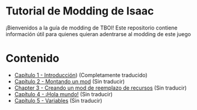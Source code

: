 # Tutorial de Modding de Isaac

¡Bienvenidos a la guía de modding de TBOI! Este repositorio contiene información útil para quienes quieran adentrarse al modding de este juego

# Contenido

* [Capítulo 1 - Introducción](https://github.com/AutisticGoat/Isaac-Modding-Tutorial-Spanish/blob/main/Capítulo%201%20-%20Introducción.md)) (Completamente traducido)
* [Capítulo 2 - Montando un mod](https://github.com/4grabs/Isaac-Modding-Tutorial/blob/main/Chapter%202%20-%20Setting%20up%20a%20Mod.md) (Sin traducir)
* [Chapter 3 - Creando un mod de reemplazo de recursos](https://github.com/4grabs/Isaac-Modding-Tutorial/blob/main/Chapter%203%20-%20Creating%20a%20Resource%20Replacement%20Mod.md) (Sin traducir)
* [Capítulo 4 - ¡Hola mundo!](https://github.com/4grabs/Isaac-Modding-Tutorial/blob/main/Chapter%204%20-%20Hello%20World!.md) (Sin traducir)
* [Capítulo 5 - Variables](https://github.com/4grabs/Isaac-Modding-Tutorial/blob/main/Chapter%205%20-%20Variables.md) (Sin traducir)
